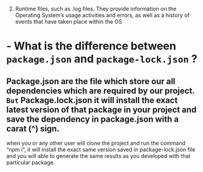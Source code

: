 
2. Runtime files, such as .log files. They provide information on the Operating System’s usage activities and errors, as well as a history of events that have taken place within the OS


# - What is the difference between `package.json` and `package-lock.json` ?

## Package.json are the file which store our all dependencies which are required by our project. `But` Package.lock.json it will install the exact latest version of that package in your project and save the dependency in package.json with a carat (^) sign.

 when you or any other user will clone the project and run the command “npm i”, it will install the exact same version saved in package-lock.json file and you will able to generate the same results as you developed with that particular package.
